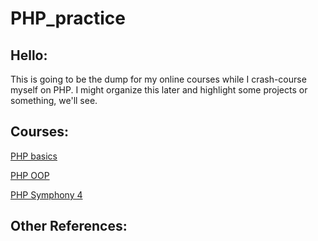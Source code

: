 # PHP_practice

## Hello:
This is going to be the dump for my online courses while I crash-course myself on PHP. I might organize this later and highlight some projects or something, we'll see.

## Courses: 
[PHP basics](https://www.udemy.com/course/php-for-complete-beginners-includes-msql-object-oriented/)

[PHP OOP](https://www.udemy.com/course/oop-php-object-oriented-programing-with-project-1-course/)

[PHP Symphony 4](https://www.udemy.com/course/learn-symfony-4-hands-on-creating-a-real-world-application/)

## Other References: